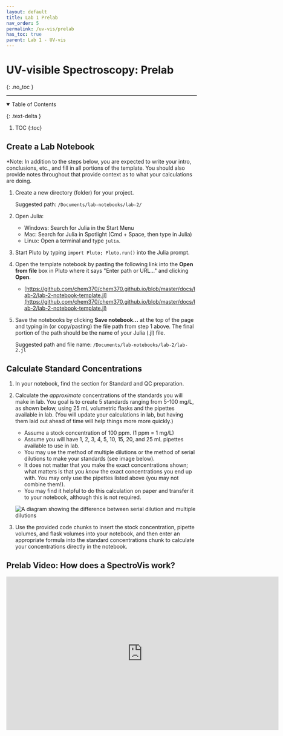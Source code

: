 ```yaml
---
layout: default
title: Lab 1 Prelab
nav_order: 5
permalink: /uv-vis/prelab
has_toc: true
parent: Lab 1 - UV-vis
---
```


# UV-visible Spectroscopy: Prelab
{: .no_toc  }

----

<details open markdown="block">
  <summary>
  Table of Contents
  </summary>

  {: .text-delta }
1. TOC
{:toc}
</details>

## Create a Lab Notebook

*Note: In addition to the steps below, you are expected to write your intro, conclusions, etc., and fill in all portions of the template.  You should also provide notes throughout that provide context as to what your calculations are doing.

1. Create a new directory (folder) for your project.

   Suggested path: `/Documents/lab-notebooks/lab-2/`
  
3.  Open Julia:

    - Windows: Search for Julia in the Start Menu
    - Mac: Search for Julia in Spotlight (Cmd + Space, then type in Julia)
    - Linux: Open a terminal and type `julia`.
   
4. Start Pluto by typing `import Pluto; Pluto.run()` into the Julia prompt.
 
5. Open the template notebook by pasting the following link into the **Open from file** box in Pluto where it says "Enter path or URL..." and clicking **Open**.

   - [https://github.com/chem370/chem370.github.io/blob/master/docs/lab-2/lab-2-notebook-template.jl](https://github.com/chem370/chem370.github.io/blob/master/docs/lab-2/lab-2-notebook-template.jl)

6. Save the notebooks by clicking **Save notebook...** at the top of the page and typing in (or copy/pasting) the file path from step 1 above.  The final portion of the path should be the name of your Julia (.jl) file.

   Suggested path and file name: `/Documents/lab-notebooks/lab-2/lab-2.jl`

## Calculate Standard Concentrations

1. In your notebook, find the section for Standard and QC preparation.

1. Calculate the *approximate* concentrations of the standards you will make in lab.  You goal is to create 5 standards ranging from 5-100 mg/L, as shown below, using 25 mL volumetric flasks and the pipettes available in lab.  (You will update your calculations in lab, but having them laid out ahead of time will help things more more quickly.)
      
      - Assume a stock concentration of 100 ppm. (1 ppm = 1 mg/L)
      - Assume you will have 1, 2, 3, 4, 5, 10, 15, 20, and 25 mL pipettes available to use in lab.
      - You may use the method of multiple dilutions or the method of serial dilutions to make your standards (see image below).
      - It does not matter that you make the exact concentrations shown; what matters is that you *know* the exact concentrations you end up with.  You may only use the pipettes listed above (you may not combine them!).
      - You may find it helpful to do this calculation on paper and transfer it to your notebook, although this is not required.
      
   ![A diagram showing the difference between serial dilution and multiple dilutions]({{site.url}}/assets/images/lab-2/serial-dilutions.png)

1. Use the provided code chunks to insert the stock concentration, pipette volumes, and flask volumes into your notebook, and then enter an appropriate formula into the standard concentrations chunk to calculate your concentrations directly in the notebook. 

## Prelab Video: How does a SpectroVis work?

<iframe src="https://wcu.hosted.panopto.com/Panopto/Pages/Embed.aspx?id=50136d4d-483b-4065-9fa2-ac2a00df6b01&autoplay=false&offerviewer=true&showtitle=true&showbrand=false&start=0&interactivity=all" height="405" width="720" frameBorder = "0" style="border: 0px solid #464646; display: block; margin: auto;" allowfullscreen allow="autoplay"></iframe>
